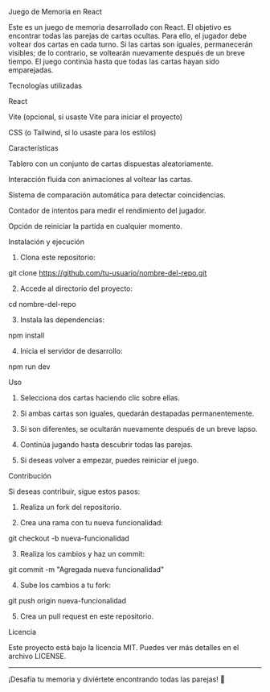 
Juego de Memoria en React

Este es un juego de memoria desarrollado con React. El objetivo es encontrar todas las parejas de cartas ocultas. Para ello, el jugador debe voltear dos cartas en cada turno. Si las cartas son iguales, permanecerán visibles; de lo contrario, se voltearán nuevamente después de un breve tiempo. El juego continúa hasta que todas las cartas hayan sido emparejadas.

Tecnologías utilizadas

React

Vite (opcional, si usaste Vite para iniciar el proyecto)

CSS (o Tailwind, si lo usaste para los estilos)


Características

Tablero con un conjunto de cartas dispuestas aleatoriamente.

Interacción fluida con animaciones al voltear las cartas.

Sistema de comparación automática para detectar coincidencias.

Contador de intentos para medir el rendimiento del jugador.

Opción de reiniciar la partida en cualquier momento.


Instalación y ejecución

1. Clona este repositorio:

git clone https://github.com/tu-usuario/nombre-del-repo.git


2. Accede al directorio del proyecto:

cd nombre-del-repo


3. Instala las dependencias:

npm install


4. Inicia el servidor de desarrollo:

npm run dev



Uso

1. Selecciona dos cartas haciendo clic sobre ellas.


2. Si ambas cartas son iguales, quedarán destapadas permanentemente.


3. Si son diferentes, se ocultarán nuevamente después de un breve lapso.


4. Continúa jugando hasta descubrir todas las parejas.


5. Si deseas volver a empezar, puedes reiniciar el juego.



Contribución

Si deseas contribuir, sigue estos pasos:

1. Realiza un fork del repositorio.


2. Crea una rama con tu nueva funcionalidad:

git checkout -b nueva-funcionalidad


3. Realiza los cambios y haz un commit:

git commit -m "Agregada nueva funcionalidad"


4. Sube los cambios a tu fork:

git push origin nueva-funcionalidad


5. Crea un pull request en este repositorio.



Licencia

Este proyecto está bajo la licencia MIT. Puedes ver más detalles en el archivo LICENSE.


---

¡Desafía tu memoria y diviértete encontrando todas las parejas! 🎉

